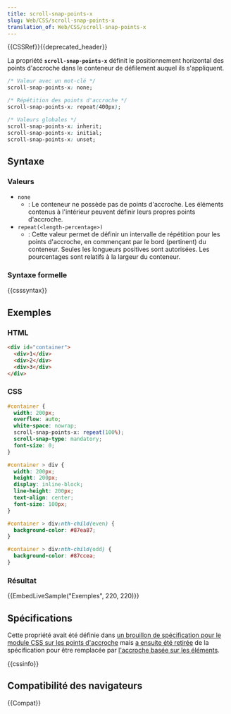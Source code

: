 ```yaml
---
title: scroll-snap-points-x
slug: Web/CSS/scroll-snap-points-x
translation_of: Web/CSS/scroll-snap-points-x
---
```


{{CSSRef}}{{deprecated_header}}

La propriété **`scroll-snap-points-x`** définit le positionnement horizontal des points d'accroche dans le conteneur de défilement auquel ils s'appliquent.

```css
/* Valeur avec un mot-clé */
scroll-snap-points-x: none;

/* Répétition des points d'accroche */
scroll-snap-points-x: repeat(400px);

/* Valeurs globales */
scroll-snap-points-x: inherit;
scroll-snap-points-x: initial;
scroll-snap-points-x: unset;
```

## Syntaxe

### Valeurs

- `none`
  - : Le conteneur ne possède pas de points d'accroche. Les éléments contenus à l'intérieur peuvent définir leurs propres points d'accroche.
- `repeat(<length-percentage>)`
  - : Cette valeur permet de définir un intervalle de répétition pour les points d'accroche, en commençant par le bord (pertinent) du conteneur. Seules les longueurs positives sont autorisées. Les pourcentages sont relatifs à la largeur du conteneur.

### Syntaxe formelle

{{csssyntax}}

## Exemples

### HTML

```html
<div id="container">
  <div>1</div>
  <div>2</div>
  <div>3</div>
</div>
```

### CSS

```css
#container {
  width: 200px;
  overflow: auto;
  white-space: nowrap;
  scroll-snap-points-x: repeat(100%);
  scroll-snap-type: mandatory;
  font-size: 0;
}

#container > div {
  width: 200px;
  height: 200px;
  display: inline-block;
  line-height: 200px;
  text-align: center;
  font-size: 100px;
}

#container > div:nth-child(even) {
  background-color: #87ea87;
}

#container > div:nth-child(odd) {
  background-color: #87ccea;
}
```

### Résultat

{{EmbedLiveSample("Exemples", 220, 220)}}

## Spécifications

Cette propriété avait été définie dans [un brouillon de spécification pour le module CSS sur les points d'accroche](http://www.w3.org/TR/2015/WD-css-snappoints-1-20150326/#scroll-snap-points) mais [a ensuite été retirée](https://github.com/w3c/csswg-drafts/commit/922af86be789222b8490c92038d1a5142e1c1198) de la spécification pour être remplacée par [l'accroche basée sur les éléments](https://lists.w3.org/Archives/Public/www-style/2015Nov/0266.html).

{{cssinfo}}

## Compatibilité des navigateurs

{{Compat}}
